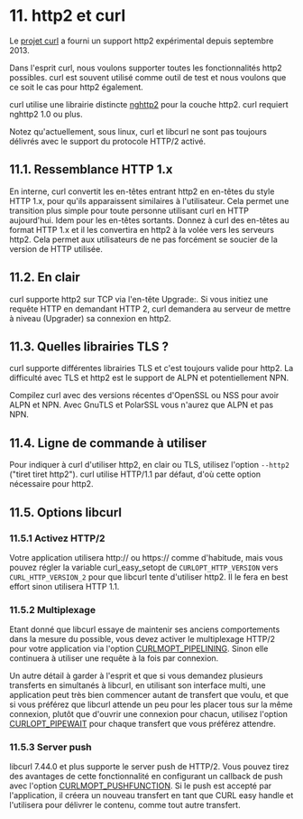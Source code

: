 # 11. http2 et curl

Le [projet curl](https://curl.haxx.se/) a fourni un support http2 expérimental depuis septembre 2013.

Dans l'esprit curl, nous voulons supporter toutes les fonctionnalités http2 possibles. curl est souvent utilisé comme outil de test et nous voulons que ce soit le cas pour http2 également.

curl utilise une librairie distincte [nghttp2](https://nghttp2.org/) pour la couche http2. curl requiert nghttp2 1.0 ou plus.

Notez qu'actuellement, sous linux, curl et libcurl ne sont pas toujours délivrés avec le support du protocole HTTP/2 activé.

## 11.1. Ressemblance HTTP 1.x

En interne, curl convertit les en-têtes entrant http2 en en-têtes du style HTTP 1.x, pour qu'ils apparaissent similaires à l'utilisateur. Cela permet une transition plus simple pour toute personne utilisant curl en HTTP aujourd'hui. Idem pour les en-têtes sortants. Donnez à curl des en-têtes au format HTTP 1.x et il les convertira en http2 à la volée vers les serveurs http2. Cela permet aux utilisateurs de ne pas forcément se soucier de la version de HTTP utilisée.

## 11.2. En clair

curl supporte http2 sur TCP via l'en-tête Upgrade:. Si vous initiez une requête HTTP en demandant HTTP 2, curl demandera au serveur de mettre à niveau \(Upgrader\) sa connexion en http2.

## 11.3. Quelles librairies TLS ?

curl supporte différentes librairies TLS et c'est toujours valide pour http2. La difficulté avec TLS et http2 est le support de ALPN et potentiellement NPN.

Compilez curl avec des versions récentes d'OpenSSL ou NSS pour avoir ALPN et NPN. Avec GnuTLS et PolarSSL vous n'aurez que ALPN et pas NPN.

## 11.4. Ligne de commande à utiliser

Pour indiquer à curl d'utiliser http2, en clair ou TLS, utilisez l'option `--http2` \("tiret tiret http2"\). curl utilise HTTP/1.1 par défaut, d'où cette option nécessaire pour http2.

## 11.5. Options libcurl

### 11.5.1 Activez HTTP/2

Votre application utilisera http:// ou https:// comme d'habitude, mais vous pouvez régler la variable curl\_easy\_setopt de `CURLOPT_HTTP_VERSION` vers `CURL_HTTP_VERSION_2` pour que libcurl tente d'utiliser http2. Il le fera en best effort sinon utilisera HTTP 1.1.

### 11.5.2 Multiplexage

Etant donné que libcurl essaye de maintenir ses anciens comportements dans la mesure du possible, vous devez activer le multiplexage HTTP/2 pour votre application via l'option [CURLMOPT\_PIPELINING](https://curl.haxx.se/libcurl/c/CURLMOPT_PIPELINING.html). Sinon elle continuera à utiliser une requête à la fois par connexion.

Un autre détail à garder à l'esprit et que si vous demandez plusieurs transferts en simultanés à libcurl, en utilisant son interface multi, une application peut très bien commencer autant de transfert que voulu, et que si vous préférez que libcurl attende un peu pour les placer tous sur la même connexion, plutôt que d'ouvrir une connexion pour chacun, utilisez l'option [CURLOPT\_PIPEWAIT](https://curl.haxx.se/libcurl/c/CURLOPT_PIPEWAIT.html) pour chaque transfert que vous préférez attendre.

### 11.5.3 Server push

libcurl 7.44.0 et plus supporte le server push de HTTP/2. Vous pouvez tirez des avantages de cette fonctionnalité en configurant un callback de push avec l'option [CURLMOPT\_PUSHFUNCTION](https://curl.haxx.se/libcurl/c/CURLMOPT_PUSHFUNCTION.html). Si le push est accepté par l'application, il créera un nouveau transfert en tant que CURL easy handle et l'utilisera pour délivrer le contenu, comme tout autre transfert.

